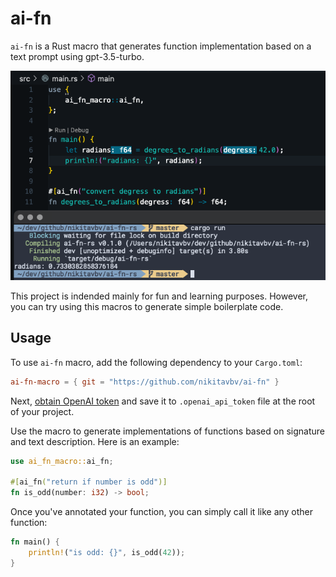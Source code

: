 # ai-fn

`ai-fn` is a Rust macro that generates function implementation based on a text prompt using gpt-3.5-turbo.

![example usage to generate degress_to_radians function based on signature and "convert degrees to radians" prompt](./docs/demo.png)

This project is indended mainly for fun and learning purposes. However, you can try using this macros to generate simple boilerplate code.

## Usage

To use `ai-fn` macro, add the following dependency to your `Cargo.toml`:

```toml
ai-fn-macro = { git = "https://github.com/nikitavbv/ai-fn" }
```

Next, [obtain OpenAI token](https://platform.openai.com/account/api-keys) and save it to `.openai_api_token` file at the root of your project.

Use the macro to generate implementations of functions based on signature and text description. Here is an example:

```rust
use ai_fn_macro::ai_fn;

#[ai_fn("return if number is odd")]
fn is_odd(number: i32) -> bool;
```

Once you've annotated your function, you can simply call it like any other function:

```rust
fn main() {
    println!("is odd: {}", is_odd(42));
}
```